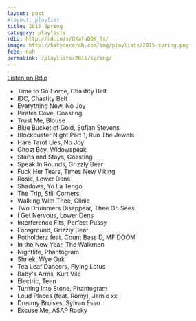 ```yaml
---
layout: post
#layout: playlist
title: 2015 Spring
category: playlists
rdio: http://rd.io/x/QXaYuDOY_6s/
image: http://katydecorah.com/img/playlists/2015-spring.png
feed: nah
permalink: /playlists/2015/spring/
---
```


[Listen on Rdio](http://rd.io/x/QXaYuDOY_6s/)

* Time to Go Home, Chastity Belt
* IDC, Chastity Belt
* Everything New, No Joy
* Pirates Cove, Coasting
* Trust Me, Blouse
* Blue Bucket of Gold, Sufjan Stevens
* Blockbuster Night Part 1, Run The Jewels
* Hare Tarot Lies, No Joy
* Ghost Boy, Widowspeak
* Starts and Stays, Coasting
* Speak In Rounds, Grizzly Bear
* Fuck Her Tears, Times New Viking
* Rosie, Lower Dens
* Shadows, Yo La Tengo
* The Trip, Still Corners
* Walking With Thee, Clinic
* Two Drummers Disappear, Thee Oh Sees
* I Get Nervous, Lower Dens
* Interference Fits, Perfect Pussy
* Foreground, Grizzly Bear
* Potholderz feat. Count Bass D, MF DOOM
* In the New Year, The Walkmen
* Nightlife, Phantogram
* Shriek, Wye Oak
* Tea Leaf Dancers, Flying Lotus
* Baby's Arms, Kurt Vile
* Electric, Teen
* Turning Into Stone, Phantogram
* Loud Places (feat. Romy), Jamie xx
* Dreamy Bruises, Sylvan Esso
* Excuse Me, A$AP Rocky